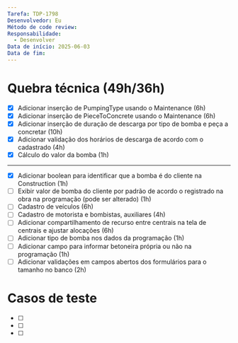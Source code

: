 ```yaml
---
Tarefa: TDP-1798
Desenvolvedor: Eu
Método de code review: 
Responsabilidade:
  - Desenvolver
Data de início: 2025-06-03
Data de fim:
---
```

# Quebra técnica (49h/36h)

- [x] Adicionar inserção de PumpingType usando o Maintenance (6h)
- [x] Adicionar inserção de PieceToConcrete usando o Maintenance (6h)
- [x] Adicionar inserção de duração de descarga por tipo de bomba e peça a concretar (10h)
- [x] Adicionar validação dos horários de descarga de acordo com o cadastrado (4h)
- [x] Cálculo do valor da bomba (1h)
----
- [x] Adicionar boolean para identificar que a bomba é do cliente na Construction (1h)
- [ ] Exibir valor de bomba do cliente por padrão de acordo o registrado na obra na programação (pode ser alterado) (1h)
- [ ] Cadastro de veículos (6h)
- [ ] Cadastro de motorista e bombistas, auxiliares (4h)
- [ ] Adicionar compartilhamento de recurso entre centrais na tela de centrais e ajustar alocações (6h)
- [ ] Adicionar tipo de bomba nos dados da programação (1h)
- [ ] Adicionar campo para informar betoneira própria ou não na programação (1h)
- [ ] Adicionar validações em campos abertos dos formulários para o tamanho no banco (2h)

# Casos de teste

- [ ] 
- [ ] 
- [ ] 



